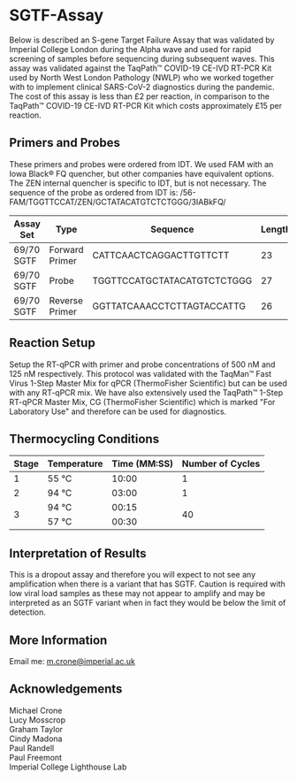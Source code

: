 # SGTF-Assay

Below is described an S-gene Target Failure Assay that was validated by Imperial College London during the Alpha wave and used for rapid screening of samples before sequencing during subsequent waves. This assay was validated against the TaqPath™ COVID-19 CE-IVD RT-PCR Kit used by North West London Pathology (NWLP) who we worked together with to implement clinical SARS-CoV-2 diagnostics during the pandemic. The cost of this assay is less than £2 per reaction, in comparison to the TaqPath™ COVID-19 CE-IVD RT-PCR Kit which costs approximately £15 per reaction.

## Primers and Probes
These primers and probes were ordered from IDT. We used FAM with an Iowa Black® FQ quencher, but other companies have equivalent options. The ZEN internal quencher is specific to IDT, but is not necessary. The sequence of the probe as ordered from IDT is: /56-FAM/TGGTTCCAT/ZEN/GCTATACATGTCTCTGGG/3IABkFQ/

| Assay Set   | Type | Sequence | Length | Tm | GC Percent |
| ------------- | ------------- | ------------- | ------------- | ------------- | ------------- |
| 69/70 SGTF   | Forward Primer | CATTCAACTCAGGACTTGTTCTT | 23 | 61.17 | 39.13 |
| 69/70 SGTF   | Probe | TGGTTCCATGCTATACATGTCTCTGGG | 27 | 67.299 | 48.148 |
| 69/70 SGTF   | Reverse Primer | GGTTATCAAACCTCTTAGTACCATTG | 26 | 61.593 | 38.462 |

## Reaction Setup
Setup the RT-qPCR with primer and probe concentrations of 500 nM and 125 nM respectively. This protocol was validated with the TaqMan™ Fast Virus 1-Step Master Mix for qPCR (ThermoFisher Scientific) but can be used with any RT-qPCR mix. We have also extensively used the TaqPath™ 1-Step RT-qPCR Master Mix, CG (ThermoFisher Scientific) which is marked "For Laboratory Use" and therefore can be used for diagnostics.

## Thermocycling Conditions

<table>
    <thead>
        <tr>
            <th>Stage</th>
            <th>Temperature</th>
            <th>Time (MM:SS)</th>
            <th>Number of Cycles</th>
        </tr>
    </thead>
    <tbody>
        <tr>
            <td>1</td>
            <td>55 °C</td>
            <td>10:00</td>
            <td>1</td>
        </tr>
        <tr>
            <td>2</td>
            <td>94 °C</td>
            <td>03:00</td>
            <td>1</td>
        </tr>
        <tr>
            <td rowspan=2>3</td>
            <td>94 °C</td>
            <td>00:15</td>
            <td rowspan=2>40</td>
        </tr>
        <tr>
            <td>57 °C</td>
            <td>00:30</td>
        </tr>
    </tbody>
</table>

## Interpretation of Results
This is a dropout assay and therefore you will expect to not see any amplification when there is a variant that has SGTF. Caution is required with low viral load samples as these may not appear to amplify and may be interpreted as an SGTF variant when in fact they would be below the limit of detection.

## More Information
Email me: [m.crone@imperial.ac.uk](mailto:m.crone@imperial.ac.uk)

## Acknowledgements
Michael Crone <br />
Lucy Mosscrop <br />
Graham Taylor <br />
Cindy Madona <br />
Paul Randell <br />
Paul Freemont <br />
Imperial College Lighthouse Lab
